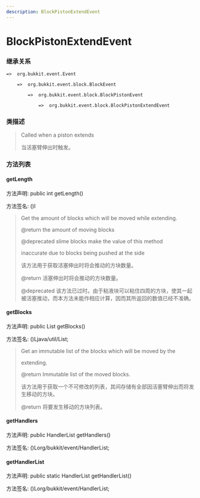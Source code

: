 ```yaml
---
description: BlockPistonExtendEvent
---
```


# BlockPistonExtendEvent

### 继承关系

    =>  org.bukkit.event.Event

        =>  org.bukkit.event.block.BlockEvent

            =>  org.bukkit.event.block.BlockPistonEvent

                =>  org.bukkit.event.block.BlockPistonExtendEvent

### 类描述

> Called when a piston extends
>
>
> 
> 当活塞臂伸出时触发。

### 方法列表

#### getLength

方法声明: public int getLength()

方法签名: ()I

> Get the amount of blocks which will be moved while extending.
>
> @return the amount of moving blocks
>
> @deprecated slime blocks make the value of this method
>
> inaccurate due to blocks being pushed at the side
>
>
> 
> 该方法用于获取活塞伸出时将会推动的方块数量。
>
> @return 活塞伸出时将会推动的方块数量。
>
> @deprecated 该方法已过时。由于粘液块可以粘住四周的方块，使其一起被活塞推动，而本方法未能作相应计算，因而其所返回的数值已经不准确。

#### getBlocks

方法声明: public List<Block> getBlocks()

方法签名: ()Ljava/util/List;

> Get an immutable list of the blocks which will be moved by the
>
> extending.
>
> @return Immutable list of the moved blocks.
>
>
> 
> 该方法用于获取一个不可修改的列表，其间存储有全部因活塞臂伸出而将发生移动的方块。
>
> @return 将要发生移动的方块列表。

#### getHandlers

方法声明: public HandlerList getHandlers()

方法签名: ()Lorg/bukkit/event/HandlerList;

#### getHandlerList

方法声明: public static HandlerList getHandlerList()

方法签名: ()Lorg/bukkit/event/HandlerList;